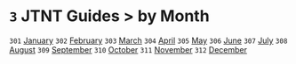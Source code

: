 # `3` JTNT Guides > by Month

`301` [January](january)
`302` [February](february)
`303` [March](march)
`304` [April](april)
`305` [May](may)
`306` [June](june)
`307` [July](july)
`308` [August](august)
`309` [September](september)
`310` [October](october)
`311` [November](november)
`312` [December](december)
